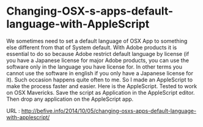 Changing-OSX-s-apps-default-language-with-AppleScript
=====================================================

We sometimes need to set a default language of OSX App to something else different from that of System default.
With Adobe products it is essential to do so because Adobe restrict default language by license (if you have a Japanese license for major Adobe products, you can use the software only in the language you have license for. In other terms you cannot use the software in english if you only have a Japanese license for it).
Such occasion happens quite often to me. So I made an AppleScript to make the process faster and easier.
Here is the AppleScript. Tested to work on OSX Mavericks. Save the script as Application in the AppleScript editor. Then drop any application on the AppleScript app.

URL : http://befive.info/2014/10/05/changing-osxs-apps-default-language-with-applescript/
